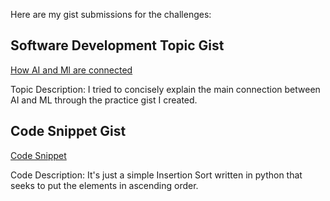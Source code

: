 Here are my gist submissions for the challenges:

## Software Development Topic Gist

[How AI and Ml are connected](https://gist.github.com/Leena2403/0c6437b4828c0d24a61656d874a7450e)

Topic Description: I tried to concisely explain the main connection between AI and ML through the practice gist I created.

## Code Snippet Gist

[Code Snippet](https://gist.github.com/Leena2403/3c74e04b89438971ac00bdc7af04410c)

Code Description: It's just a simple Insertion Sort written in python that seeks to put the elements in ascending order. 